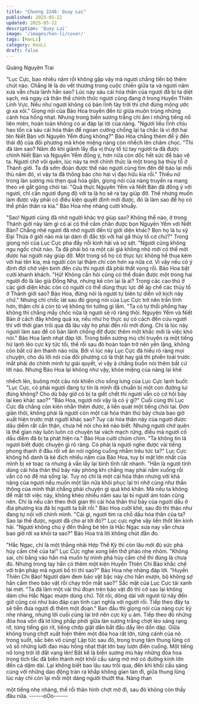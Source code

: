 ```yaml
---
title: "Chương 2246: Quay Lại"
published: 2025-05-22
updated: 2025-05-22
description: 'Quay Lại'
image: '/images/han-li/cover/'
tags: [HanLi]
category: HanLi
draft: false
---
```


Quảng Nguyên Trai

"Lục Cực, bao nhiêu năm rồi không gặp vậy mà ngươi chẳng tiến
bộ thêm chút nào. Chẳng lẽ là do vết thương trong cuộc chiến
giữa ta và ngươi năm xưa vẫn chưa lành hẳn sao? Lúc này sáu
cái hóa thân của ngươi đã bị ta diệt sạch, mà ngay cả thân thể
chính thức ngươi cũng đang ở trong Huyền Thiên Linh Vực. Nếu
như ngươi không có bản lĩnh tày trời thì chớ đừng mộng ước gì xa
xôi." Giọng nói của Bảo Hoa truyền đến từ giữa muôn trùng
những cánh hoa hồng nhạt.
Nhưng trong biển sương trắng chỉ ầm ì những tiếng nổ liên miên,
hoàn toàn không có ai đáp lại lời của nàng.
"Ngươi liều lĩnh chịu hao tổn cả sáu cái hóa thân để ngoan cường
chống lại ta chắc là vì đợi hai tên Niết Bàn với Nguyên Yểm đúng
không?" Bảo Hỏa chẳng thèm để ý đến thái độ của đối phương
mà khóe miệng nàng còn nhếch lên châm chọc.
"Thì đã làm sao? Năm đó khi giành lấy địa vị thủy tổ từ tay ngươi
ta đã được chính Niết Bàn và Nguyên Yểm đồng ý, hơn nữa còn
dốc hết sức để bảo vệ ta. Ngươi chớ vội quên, lúc này ta mới
chính thức là một trong ba thủy tổ ở Thánh giới. Ta đã sớm đoán
được thế nào ngươi cùng tìm đến để báo lại mối thù năm đó, vì
vậy ta đã thông báo cho hai vị đạo hữu kia rồi." Thiếu nữ trong làn
sương mù thẹn quá hóa giận, giọng nói của nàng truyền ra mang
theo vẻ gắt gỏng chói tai.
"Quả thực Nguyên Yểm và Niết Bàn đã đồng ý với ngươi, chỉ cần
ngươi đụng độ với ta là họ sẽ ra tay giúp đỡ. Thế nhưng muốn
làm được vậy phải có điều kiện quyết định mới được, đó là làm
sao để họ có thể phân thân ra kìa." Bảo Hoa nhẹ nhàng cười
khuẩy.

"Sao! Ngươi cũng đã nhờ người khác trợ giúp sao? Không thể
nào, ở trong Thánh giới này làm gì có ai có thể cầm chân được
bọn Nguyên Yểm với Niết Bàn? Chẳng nhẽ ngươi đã nhờ người
đến từ giới diện khác? Bọn họ là tu sỹ Đại Thừa ở giới nào mà lại
dám đi đắc tội với hai gã thủy tổ cơ chứ?" Trong giọng nói của Lục
Cực pha đầy nỗi kinh hãi và sợ sệt.
"Ngươi cũng không ngu ngốc chút nào. Ta đã phải bỏ ra một cái
giá không nhỏ mới có thể mời được hai người này giúp đỡ. Một
trong số họ có thực lực không hề thua kém với hai tên kia, mà
người còn lại thậm chí còn hơn xa nữa cơ. Vì vậy nếu có ý định
đợi chờ viện binh đến cứu thì ngươi đã phải thất vọng rồi. Bảo
Hoa bật cười khanh khách.
"Hừ! Không cần hỏi cũng có thể đoán được một trong hai người
đó là lão già Đồng Nha, nhưng kẻ còn lại là ai? Trong các cao thủ
ở các giới diện khác còn có người có thể dùng thực lực để áp chế
các thủy tổ ở Thánh giới sao? Bảo Hoa, đừng nói là ngươi tự biên
tự diễn vở kịch này chứ." Nhưng chỉ chốc lát sau đó giọng nói của
Lục Cực trở nên trấn tĩnh hơn, thậm chí ả còn tỏ vẻ không tin
tưởng gì lắm.
"Ta có tự thổi phồng hay không thì chẳng mấy chốc nữa là ngươi
sẽ rõ ràng thôi. Nguyên Yểm và Niết Bàn ở cách đây không quá
xa, nếu như họ thực sự có cách đến cứu ngươi thì với thời gian
trôi qua đã lâu vậy họ phải đến rồi mới đúng. Chỉ là lúc này ngươi
làm sao để có bản lãnh chống đỡ được thêm một khắc mới là
việc khó nói." Bảo Hoa lạnh nhạt đáp lời.
Trong biển sương mù chỉ truyền ra một tiếng hừ lạnh lẽo cực kỳ
tức tối, thế rồi sau đó hoàn toàn trở nên yên lặng, không còn bất
cứ âm thanh nào nữa.
Bởi vì lúc này Lục Cực đã hiểu rõ ràng mọi chuyện, cho dù lời nói
của đối phương có là thật hay giả thì phiền toái trước mắt phải do
chính mình tự giải quyết, vì vậy ả chẳng buồn nói thêm bất cứ lời
nào.
Nhưng Bảo Hoa lại không như vậy, khóe miệng của nàng lại khẽ

nhếch lên, buông một câu nói khiến cho sống lưng của Lục Cực
lạnh buốt:
"Lục Cực, có phải ngươi đang tự tin là mình đã chuẩn bị một con
đường lui đúng không? Cho dù bây giờ có bị ta giết chết thì ngươi
vẫn có cơ hội bày lại keo khác sao?"
"Bảo Hoa, ngươi nói vậy là có ý gì?" Cuối cùng thì Lục Cực đã
chẳng còn kiên nhẫn thêm được, ả liền quát một tiếng chói tai.
Đơn giản thôi, không phải là ngươi còn một cái hóa thân thứ bảy
chưa bao giờ xuất hiện trước mặt người khác sao? Tuy cái hóa
thân này của ngươi được dấu diếm rất cẩn thận, chưa hề nói cho
kẻ nào biết. Nhưng ngươi chớ quên là thế gian này luôn luôn có
chuyện tai vách mạch rừng, điều mà ngươi cố dấu diếm đã bị ta
phát hiện ra." Bảo Hoa cười chúm chím.
"Ta không tin là ngươi biết được chuyện gì rõ ràng. Có phải là
ngươi nghe được vài tiếng phong thanh ở đâu rồi về ăn nói ngông
cuồng nhằm trêu tức ta?" Lục Cực không hổ danh là kẻ địch
nhiều năm của Bảo Hoa, tuy bí mật lớn nhất của mình bị xé toạc
ra nhưng ả vẫn lấy lại bình tĩnh rất nhanh.
"Hẳn là ngươi tính dùng cái hóa thân thứ bảy này phòng khi
chẳng may phải nằm xuống rồi vẫn có nó để mà sống lại. Tuy nó
chỉ là một cái hóa thân nhưng với khả năng của ngươi nếu muốn
một lần nữa khôi phục lại trí nhớ cũng như thần thông của mình
thật chẳng phải chuyện gì quá khó khăn. Mà nếu ta không để mắt
tới việc này, không khéo nhiều năm sau lại bị ngươi ám toán cũng
nên. Chỉ là nếu căn theo thời gian thì cái hóa thân thứ bảy của
ngươi dấu ở địa phương kia đã bị người ta bắt rồi." Bảo Hoa cười
khẽ, sau đó thì thào như đang tự nói với chính mình.
"Cái gì, ngươi tìm ra chỗ dấu hóa thân của ta? Sao lại thế được,
ngươi đã cho ai tới đó?" Lục cực nghe vậy liền thốt lên kinh hãi.
"Ngươi không chú ý đến thẳng bé tên là Hắc Ngạc xưa nay vẫn
chưa bao giờ rời xa khỏi ta sao?" Bảo Hoa trả lời không chút đắn
đo.

"Hắc Ngạc, chỉ là một thằng nhãi Hợp Thể Kỳ thì còn lâu mới đủ
sức phá hủy cấm chế của ta!" Lục Cực nghe xong liền thở phào
nhẹ nhõm.
"Không sai, chỉ bằng vào hắn mà muốn tự mình phá hủy cấm chế
thì đúng là chưa đủ. Nhưng trong tay hắn có thêm một kiện Huyền
Thiên Chi Bảo khắc chế với trận pháp mà ngươi bố trí thì sao?"
Bảo Hoa nhẹ nhàng đáp lời.
"Huyền Thiên Chi Bảo! Ngươi dám đem bảo vật bậc này cho hắn
mượn, bộ không sợ hắn cầm theo bảo vật rồi chạy trốn mất sao?"
Sắc mặt của Lục Cực tái xanh tái mét.
"Ta đã làm một vài thủ đoạn trên bảo vật đó thì cớ sao lại không
dám cho Hắc Ngạc mượn dùng chứ. Tốt rồi, dông dài với ngươi từ
nãy đến giờ cũng coi như báo đáp cạn tình cạn nghĩa với ngươi
rồi. Tiếp theo đây ta sẽ tiễn đưa ngươi đi thêm một đoạn." Ban
đầu thì giọng nói của nàng cực kỳ nhẹ nhàng, nhưng lời cuối
cùng lại trở nên cực kỳ u ám.
Tiếp theo đó những đóa hoa vốn đã lơ lửng phấp phới giữa làn
sương trắng chợt léo sáng rạng rỡ, từng tiếng gió rít, tiếng chớp
giật dần bắt đầu dấy lên dồn dập.
Giữa không trung chợt xuất hiện thêm một đóa hoa rất lớn, từng
cánh của nó trong suốt, sắc bén vô cùng!
Lập tức sau đó, trong trung tâm thung lũng có vô số những lưỡi
đao màu hồng nhạt thật lớn bay lượn điên cuồng.
Một tiếng nổ long trời lở đất vang lên!
Bất kể là biển sương mù hày những đóa hoa trong tích tắc đã
biến thành một khối cầu sáng mờ mờ có đường kính lớn đến cả
dặm dài.
Lại không biết bao lâu sau trôi qua, đến khi khối cầu sáng cùng
với những dao động tràn ra khắp không gian tan đi, giữa thung
lũng lúc này chỉ còn lại mỗi một dáng người thướt tha. Nàng than

một tiếng nhẹ nhàng, thế rồi thân hình chợt mờ đi, sau đó không
còn thấy đâu nữa.
------oOo------
